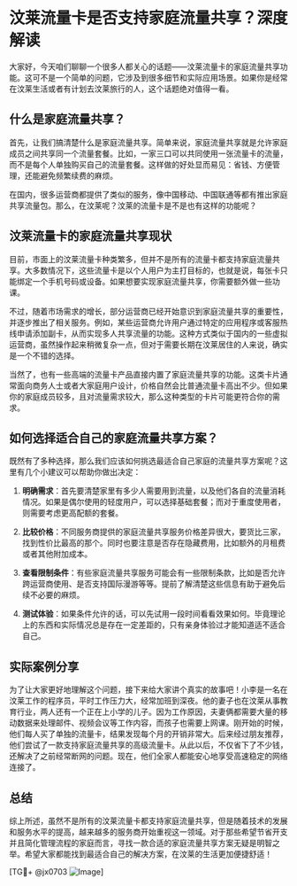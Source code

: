 # 汶莱流量卡是否支持家庭流量共享？深度解读

大家好，今天咱们聊聊一个很多人都关心的话题——汶莱流量卡的家庭流量共享功能。这可不是一个简单的问题，它涉及到很多细节和实际应用场景。如果你是经常在汶莱生活或者有计划去汶莱旅行的人，这个话题绝对值得一看。

## 什么是家庭流量共享？

首先，让我们搞清楚什么是家庭流量共享。简单来说，家庭流量共享就是允许家庭成员之间共享同一个流量套餐。比如，一家三口可以共同使用一张流量卡的流量，而不是每个人单独购买自己的流量套餐。这样做的好处显而易见：省钱、方便管理，还能避免频繁续费的麻烦。

在国内，很多运营商都提供了类似的服务，像中国移动、中国联通等都有推出家庭共享流量包。那么，在汶莱呢？汶莱的流量卡是不是也有这样的功能呢？

## 汶莱流量卡的家庭流量共享现状

目前，市面上的汶莱流量卡种类繁多，但并不是所有的流量卡都支持家庭流量共享。大多数情况下，这些流量卡是以个人用户为主打目标的，也就是说，每张卡只能绑定一个手机号码或设备。如果想要实现家庭流量共享，你需要额外做一些功课。

不过，随着市场需求的增长，部分运营商已经开始意识到家庭流量共享的重要性，并逐步推出了相关服务。例如，某些运营商允许用户通过特定的应用程序或客服热线申请添加副卡，从而实现多人共享流量的功能。这种方式类似于国内的一些虚拟运营商，虽然操作起来稍微复杂一点，但对于需要长期在汶莱居住的人来说，确实是一个不错的选择。

当然了，也有一些高端的流量卡产品直接内置了家庭流量共享的功能。这类卡片通常面向商务人士或者大家庭用户设计，价格自然会比普通流量卡高出不少。但如果你的家庭成员较多，且对流量需求较大，那么这种类型的卡片可能更符合你的需求。

## 如何选择适合自己的家庭流量共享方案？

既然有了多种选择，那么我们应该如何挑选最适合自己家庭的流量共享方案呢？这里有几个小建议可以帮助你做出决定：

1. **明确需求**：首先要清楚家里有多少人需要用到流量，以及他们各自的流量消耗情况。如果是偶尔使用的轻度用户，可以选择基础套餐；而对于重度使用者，则需要考虑更高配额的套餐。

2. **比较价格**：不同服务商提供的家庭流量共享服务价格差异很大，要货比三家，找到性价比最高的那个。同时也要注意是否存在隐藏费用，比如额外的月租费或者其他附加成本。

3. **查看限制条件**：有些家庭流量共享服务可能会有一些限制条款，比如是否允许跨运营商使用、是否支持国际漫游等等。提前了解清楚这些信息有助于避免后续不必要的麻烦。

4. **测试体验**：如果条件允许的话，可以先试用一段时间看看效果如何。毕竟理论上的东西和实际情况总是存在一定差距的，只有亲身体验过才能知道适不适合自己。

## 实际案例分享

为了让大家更好地理解这个问题，接下来给大家讲个真实的故事吧！小李是一名在汶莱工作的程序员，平时工作压力大，经常加班到深夜。他的妻子也在汶莱从事教育行业，两人还有一个正在上小学的儿子。因为工作原因，夫妻俩都需要大量的移动数据来处理邮件、视频会议等工作内容，而孩子也需要上网课。刚开始的时候，他们每人买了单独的流量卡，结果发现每个月的开销非常大。后来经过朋友推荐，他们尝试了一款支持家庭流量共享的高级流量卡。从此以后，不仅省下了不少钱，还解决了之前经常断网的问题。现在，他们全家人都能安心地享受高速稳定的网络连接了。

## 总结

综上所述，虽然不是所有的汶莱流量卡都支持家庭流量共享，但是随着技术的发展和服务水平的提高，越来越多的服务商开始重视这一领域。对于那些希望节省开支并且简化管理流程的家庭而言，寻找一款合适的家庭流量共享方案无疑是明智之举。希望大家都能找到最适合自己的解决方案，在汶莱的生活更加便捷舒适！

[TG💪+ @jx0703 ![Image](https://github.com/user-attachments/assets/dbca1d08-cadb-493c-b0ec-ad6f7a83f270)]